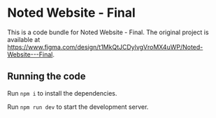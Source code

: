 
  # Noted Website - Final

  This is a code bundle for Noted Website - Final. The original project is available at https://www.figma.com/design/t1MkQtJCDylvgVroMX4uWP/Noted-Website---Final.

  ## Running the code

  Run `npm i` to install the dependencies.

  Run `npm run dev` to start the development server.
  